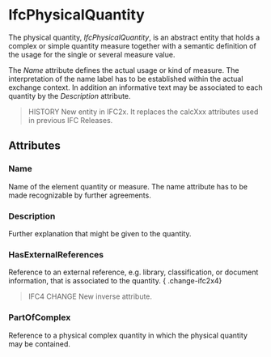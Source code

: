 # IfcPhysicalQuantity

The physical quantity, _IfcPhysicalQuantity_, is an abstract entity that holds a complex or simple quantity measure together with a semantic definition of the usage for the single or several measure value.
<!-- end of short definition -->


The _Name_ attribute defines the actual usage or kind of measure. The interpretation of the name label has to be established within the actual exchange context. In addition an informative text may be associated to each quantity by the _Description_ attribute.

> HISTORY New entity in IFC2x. It replaces the calcXxx attributes used in previous IFC Releases.

## Attributes

### Name
Name of the element quantity or measure. The name attribute has to be made recognizable by further agreements.

### Description
Further explanation that might be given to the quantity.

### HasExternalReferences
Reference to an external reference, e.g. library, classification, or document information, that is associated to the quantity.
{ .change-ifc2x4}
> IFC4 CHANGE New inverse attribute.

### PartOfComplex
Reference to a physical complex quantity in which the physical quantity may be contained.
